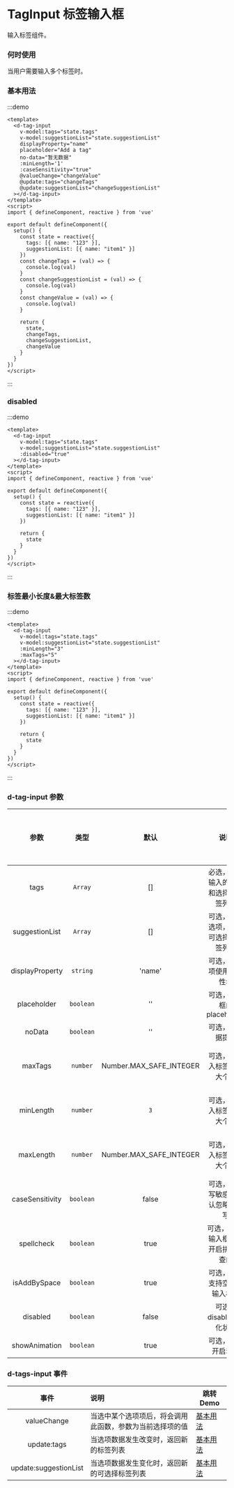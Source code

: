 # TagInput 标签输入框

输入标签组件。

### 何时使用

当用户需要输入多个标签时。

### 基本用法

:::demo

```vue
<template>
  <d-tag-input
    v-model:tags="state.tags"
    v-model:suggestionList="state.suggestionList"
    displayProperty="name"
    placeholder="Add a tag"
    no-data="暂无数据"
    :minLength='1'
    :caseSensitivity="true"
    @valueChange="changeValue"
    @update:tags="changeTags"
    @update:suggestionList="changeSuggestionList"
  ></d-tag-input>
</template>
<script>
import { defineComponent, reactive } from 'vue'

export default defineComponent({
  setup() {
    const state = reactive({
      tags: [{ name: "123" }],
      suggestionList: [{ name: "item1" }]
    })
    const changeTags = (val) => {
      console.log(val)
    }
    const changeSuggestionList = (val) => {
      console.log(val)
    }
    const changeValue = (val) => {
      console.log(val)
    }

    return {
      state,
      changeTags,
      changeSuggestionList,
      changeValue
    }
  }
})
</script>
```
:::

### disabled
:::demo

```vue
<template>
  <d-tag-input
    v-model:tags="state.tags"
    v-model:suggestionList="state.suggestionList"
    :disabled="true"
  ></d-tag-input>
</template>
<script>
import { defineComponent, reactive } from 'vue'

export default defineComponent({
  setup() {
    const state = reactive({
      tags: [{ name: "123" }],
      suggestionList: [{ name: "item1" }]
    })

    return {
      state
    }
  }
})
</script>
```

:::
### 标签最小长度&最大标签数
:::demo

```vue
<template>
  <d-tag-input
    v-model:tags="state.tags"
    v-model:suggestionList="state.suggestionList"
    :minLength="3"
    :maxTags="5"
  ></d-tag-input>
</template>
<script>
import { defineComponent, reactive } from 'vue'

export default defineComponent({
  setup() {
    const state = reactive({
      tags: [{ name: "123" }],
      suggestionList: [{ name: "item1" }]
    })

    return {
      state
    }
  }
})
</script>
```

:::

### d-tag-input 参数

|      参数       |   类型    |          默认           |                 说明                 | 跳转 Demo             | 全局配置项 |
| :-------------: | :-------: | :---------------------: | :----------------------------------: | :-------------------- | ---------- |
|      tags       |  `Array`  |           []            | 必选，记录输入的标签和选择的标签列表 | [基本用法](#基本用法) |
| suggestionList  |  `Array`  |           []            | 可选，下拉选项，默认可选择的标签列表 | [基本用法](#基本用法) |
| displayProperty | `string`  |         'name'          |       可选，列表项使用的属性名       | [基本用法](#基本用法) |
|   placeholder   | `boolean` |           ''            |      可选，输入框的 placeholder      | [基本用法](#基本用法) |
|     noData      | `boolean` |           ''            |           可选，无数据提示           | [基本用法](#基本用法) |
|     maxTags     | `number`  | Number.MAX_SAFE_INTEGER |      可选，可输入标签的最大个数      | [标签最小长度&最大标签数](#标签最小长度-最大标签数) |
|     minLength     | `number`  | `3` |      可选，可输入标签的最大个数      | [标签最小长度&最大标签数](#标签最小长度-最大标签数) |
|     maxLength     | `number`  | Number.MAX_SAFE_INTEGER |      可选，可输入标签的最大个数      | [标签最小长度&最大标签数](#标签最小长度-最大标签数) |
| caseSensitivity | `boolean` |          false          |   可选，大小写敏感，默认忽略大小写   |                       |            |
|   spellcheck    | `boolean` |          true           | 可选，input 输入框是否开启拼写检查的 |                       |            |
|  isAddBySpace   | `boolean` |          true           |     可选，是否支持空格键输入标签     |                       |            |
|    disabled     | `boolean` |          false          |       可选，disabled 灰化状态        |    [disabled](#disabled)                   |
|  showAnimation  | `boolean` |          true           |          可选，是否开启动画          |                       | ✔          |

### d-tags-input 事件

|    事件     |  说明                                                     | 跳转 Demo             |
| :---------: | :------------------------------------------------------- | --------------------- |
| valueChange | 当选中某个选项项后，将会调用此函数，参数为当前选择项的值 | [基本用法](#基本用法) |
| update:tags | 当选项数据发生改变时，返回新的标签列表 | [基本用法](#基本用法) |
| update:suggestionList | 当选项数据发生变化时，返回新的可选择标签列表 | [基本用法](#基本用法) |
